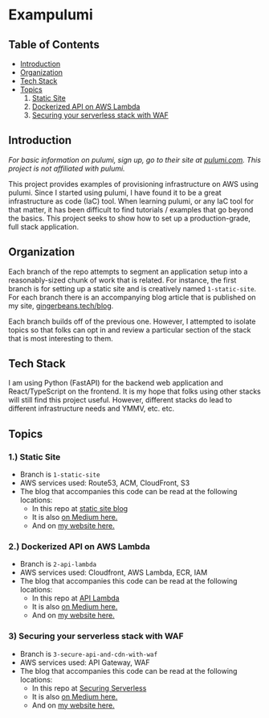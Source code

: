 # Exampulumi

## Table of Contents
- [Introduction](#introduction)
- [Organization](#organization)
- [Tech Stack](#tech-stack)
- [Topics](#topics)
  1. [Static Site](#1-static-site)
  2. [Dockerized API on AWS Lambda](#2-dockerized-api-on-aws-lambda)
  3. [Securing your serverless stack with WAF](#3-securing-your-serverless-stack-with-waf)


## Introduction
_For basic information on pulumi, sign up, go to their site at
[pulumi.com](https://pulumi.com). This project is not affiliated with pulumi._

This project provides examples of provisioning infrastructure on AWS using pulumi.
Since I started using pulumi, I have found it to be a great infrastructure as code (IaC)
tool. When learning pulumi, or any IaC tool for that matter, it has been
difficult to find tutorials / examples that go beyond the basics. This project
seeks to show how to set up a production-grade, full stack application.

## Organization
Each branch of the repo attempts to segment an application setup into a reasonably-sized
chunk of work that is related. For instance, the first branch is for setting up a static
site and is creatively named `1-static-site`. For each branch there is an accompanying
blog article that is published on my site, [gingerbeans.tech/blog](https://gingerbeans.tech/blog).

Each branch builds off of the previous one. However, I attempted to isolate topics so that
folks can opt in and review a particular section of the stack that is most interesting to 
them.

## Tech Stack
I am using Python (FastAPI) for the backend web application and React/TypeScript on the
frontend. It is my hope that folks using other stacks will still find this project useful. 
However, different stacks do lead to different infrastructure needs and YMMV, etc. etc.

## Topics

### 1.) Static Site
- Branch is `1-static-site`
- AWS services used: Route53, ACM, CloudFront, S3
- The blog that accompanies this code can be read at the following locations:
  - In this repo at [static site blog](https://github.com/dmegbert/exampulumi/blob/main/blog/static_site_blog.md)
  - It is also [on Medium here.](https://medium.com/@dmegbert/deploying-a-production-grade-static-site-on-aws-using-route53-cloudfront-and-s3-with-pulumi-17d95f9a283a)
  - And on [my website here.](https://gingerbeans.tech/blog/static_site_blog)

### 2.) Dockerized API on AWS Lambda
- Branch is `2-api-lambda`
- AWS services used: Cloudfront, AWS Lambda, ECR, IAM
- The blog that accompanies this code can be read at the following locations:
  - In this repo at [API Lambda](https://github.com/dmegbert/exampulumi/blob/main/blog/api_aws_lambda.md)
  - It is also [on Medium here.](https://aws.plainenglish.io/simplifying-serverless-deploy-a-docker-based-api-using-aws-lambda-function-urls-no-api-gateway-c18016591663)
  - And on [my website here.](https://gingerbeans.tech/blog/api_aws_lambda)

### 3) Securing your serverless stack with WAF
- Branch is `3-secure-api-and-cdn-with-waf`
- AWS services used: API Gateway, WAF
- The blog that accompanies this code can be read at the following locations:
  - In this repo at [Securing Serverless](https://github.com/dmegbert/exampulumi/blob/main/blog/securing_serverless.md)
  - It is also [on Medium here.](https://aws.plainenglish.io/securing-serverless-protect-lambda-apps-with-an-api-gateway-and-waf-via-pulumi-iac-fbf018d3ef4a)
  - And on [my website here.](https://gingerbeans.tech/blog/securing_serverless)
